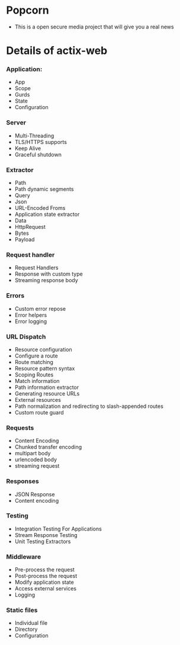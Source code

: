 <!-- @format -->

# Popcorn

- This is a open secure media project that will give you a real news

# Details of actix-web

### Application:

- App
- Scope
- Gurds
- State
- Configuration

### Server

- Multi-Threading
- TLS/HTTPS supports
- Keep Alive
- Graceful shutdown

### Extractor

- Path
- Path dynamic segments
- Query
- Json
- URL-Encoded Froms
- Application state extractor
- Data
- HttpRequest
- Bytes
- Payload

### Request handler

- Request Handlers
- Response with custom type
- Streaming response body

### Errors

- Custom error repose
- Error helpers
- Error logging

### URL Dispatch

- Resource configuration
- Configure a route
- Route matching
- Resource pattern syntax
- Scoping Routes
- Match information
- Path information extractor
- Generating resource URLs
- External resources
- Path normalization and redirecting to slash-appended routes
- Custom route guard

### Requests

- Content Encoding
- Chunked transfer encoding
- multipart body
- urlencoded body
- streaming request

### Responses

- JSON Response
- Content encoding

### Testing

- Integration Testing For Applications
- Stream Response Testing
- Unit Testing Extractors

### Middleware

- Pre-process the request
- Post-process the request
- Modify application state
- Access external services
- Logging

### Static files

- Individual file
- Directory
- Configuration
